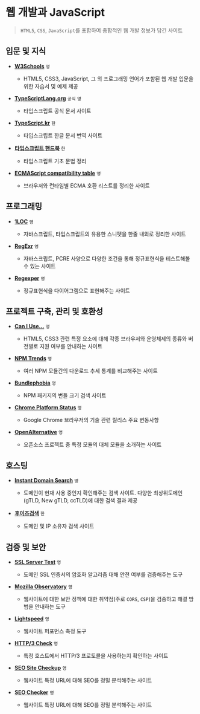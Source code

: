 # 웹 개발과 JavaScript

> `HTML5`, `CSS`, `JavaScript`를 포함하여 종합적인 웹 개발 정보가 담긴 사이트

## 입문 및 지식

- **[W3Schools](https://www.w3schools.com)** `영`
  - HTML5, CSS3, JavaScript, 그 외 프로그래밍 언어가 포함된 웹 개발 입문을 위한 자습서 및 예제 제공

- **[TypeScriptLang.org](https://www.typescriptlang.org)** `공식` `영`
  - 타입스크립트 공식 문서 사이트

- **[TypeScript.kr](https://typescript-kr.github.io)** `한`
  - 타입스크립트 한글 문서 번역 사이트

- **[타입스크립트 핸드북](https://joshua1988.github.io/ts)** `한`
  - 타입스크립트 기초 문법 정리

- **[ECMAScript compatibility table](https://compat-table.github.io/compat-table)** `영`
  - 브라우저와 런타임별 ECMA 호환 리스트를 정리한 사이트

## 프로그래밍

- **[1LOC](https://1loc.dev)** `영`
  - 자바스크립트, 타입스크립트의 유용한 스니펫을 한줄 내외로 정리한 사이트

- **[RegExr](https://regexr.com)** `영`
  - 자바스크립트, PCRE 사양으로 다양한 조건을 통해 정규표현식을 테스트해볼 수 있는 사이트

- **[Regexper](https://regexper.com)** `영`
  - 정규표현식을 다이어그램으로 표현해주는 사이트

## 프로젝트 구축, 관리 및 호환성

- **[Can I Use...](https://caniuse.com)** `영`
  - HTML5, CSS3 관련 특정 요소에 대해 각종 브라우저와 운영체제의 종류와 버전별로 지원 여부를 안내하는 사이트

- **[NPM Trends](https://www.npmtrends.com)** `영`
  - 여러 NPM 모듈간의 다운로드 추세 통계를 비교해주는 사이트

- **[Bundlephobia](https://bundlephobia.com)** `영`
  - NPM 패키지의 번들 크기 검색 사이트

- **[Chrome Platform Status](https://chromestatus.com/roadmap)** `영`
  - Google Chrome 브라우저의 기술 관련 릴리스 주요 변동사항

- **[OpenAlternative](https://openalternative.co)** `영`
  - 오픈소스 프로젝트 중 특정 모듈의 대체 모듈을 소개하는 사이트

## 호스팅

- **[Instant Domain Search](https://instantdomainsearch.com)** `영`
  - 도메인이 현재 사용 중인지 확인해주는 검색 사이트. 다양한 최상위도메인(gTLD, New gTLD, ccTLD)에 대한 검색 결과 제공

- **[후이즈검색](https://xn--c79as89aj0e29b77z.xn--3e0b707e)** `한`
  - 도메인 및 IP 소유자 검색 사이트

## 검증 및 보안

- **[SSL Server Test](https://www.ssllabs.com/ssltest/index.html)** `영`
  - 도메인 SSL 인증서의 암호화 알고리즘 대해 안전 여부를 검증해주는 도구

- **[Mozilla Observatory](https://observatory.mozilla.org)** `영`
  - 웹사이트에 대한 보안 정책에 대한 취약점(주로 `CORS`, `CSP`)을 검증하고 해결 방법을 안내하는 도구

- **[Lightspeed](https://lightspeed.run)** `영`
  - 웹사이트 퍼포먼스 측정 도구

- **[HTTP/3 Check](https://http3check.net)** `영`
  - 특정 호스트에서 HTTP/3 프로토콜을 사용하는지 확인하는 사이트

- **[SEO Site Checkup](https://seositecheckup.com)** `영`
  - 웹사이트 특정 URL에 대해 SEO를 정밀 분석해주는 사이트

- **[SEO Checker](https://www.seobility.net/en/seocheck)** `영`
  - 웹사이트 특정 URL에 대해 SEO를 정밀 분석해주는 사이트
